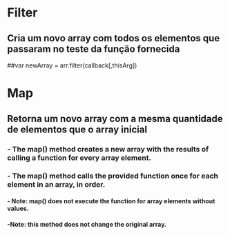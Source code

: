 # Filter
## Cria um novo array com todos os elementos que passaram no teste da função fornecida

##var newArray = arr.filter(callback[,thisArg])

# Map
## Retorna um novo array com a mesma quantidade de elementos que o array inicial
### - The map() method creates a new array with the results of calling a function for every array element.

### - The map() method calls the provided function once for each element in an array, in order.

#### - Note: map() does not execute the function for array elements without values.

#### -Note: this method does not change the original array.